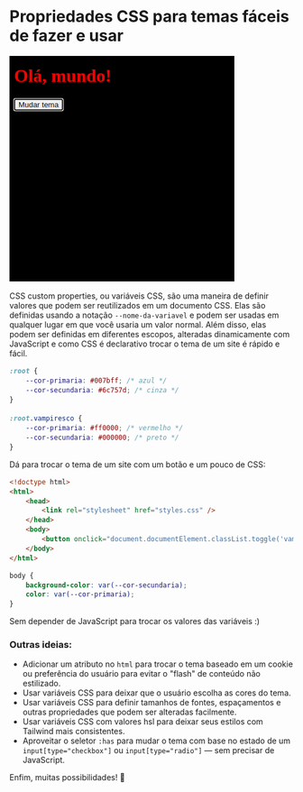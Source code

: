 # Propriedades CSS para temas fáceis de fazer e usar

![CSS custom properties](./image.png)

CSS custom properties, ou variáveis CSS, são uma maneira de definir valores que podem ser reutilizados em um documento CSS. Elas são definidas usando a notação `--nome-da-variavel` e podem ser usadas em qualquer lugar em que você usaria um valor normal. Além disso, elas podem ser definidas em diferentes escopos, alteradas dinamicamente com JavaScript e como CSS é declarativo trocar o tema de um site é rápido e fácil.

```css
:root {
	--cor-primaria: #007bff; /* azul */
	--cor-secundaria: #6c757d; /* cinza */
}

:root.vampiresco {
	--cor-primaria: #ff0000; /* vermelho */
	--cor-secundaria: #000000; /* preto */
}
```

Dá para trocar o tema de um site com um botão e um pouco de CSS:

```html
<!doctype html>
<html>
	<head>
		<link rel="stylesheet" href="styles.css" />
	</head>
	<body>
		<button onclick="document.documentElement.classList.toggle('vampiresco')">Mudar tema</button>
	</body>
</html>
```

```css
body {
	background-color: var(--cor-secundaria);
	color: var(--cor-primaria);
}
```

Sem depender de JavaScript para trocar os valores das variáveis :)

### Outras ideias:

- Adicionar um atributo no `html` para trocar o tema baseado em um cookie ou preferência do usuário para evitar o "flash" de conteúdo não estilizado.
- Usar variáveis CSS para deixar que o usuário escolha as cores do tema.
- Usar variáveis CSS para definir tamanhos de fontes, espaçamentos e outras propriedades que podem ser alteradas facilmente.
- Usar variáveis CSS com valores hsl para deixar seus estilos com Tailwind mais consistentes.
- Aproveitar o seletor `:has` para mudar o tema com base no estado de um `input[type="checkbox"]` ou `input[type="radio"]` — sem precisar de JavaScript.

Enfim, muitas possibilidades! 🎨
